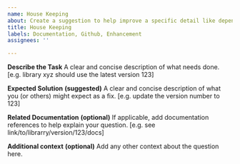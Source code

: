 ```yaml
---
name: House Keeping
about: Create a suggestion to help improve a specific detail like depenancy version.
title: House Keeping
labels: Documentation, Github, Enhancement
assignees: ''

---
```


**Describe the Task**
A clear and concise description of what needs done.
[e.g. library xyz should use the latest version 123]

**Expected Solution** __(suggested)__
A clear and concise description of what you (or others) might expect as a fix.
[e.g. update the version number to 123]

**Related Documentation** __(optional)__
If applicable, add documentation references to help explain your question.
[e.g. see link/to/librarry/version/123/docs]

**Additional context** __(optional)__
Add any other context about the question here.
